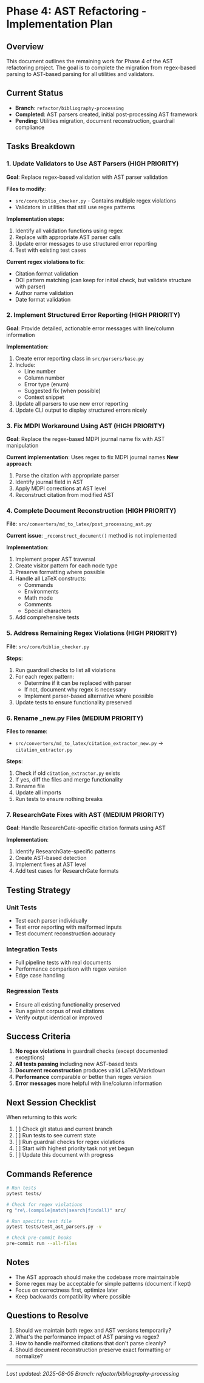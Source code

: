 # Phase 4: AST Refactoring - Implementation Plan

## Overview
This document outlines the remaining work for Phase 4 of the AST refactoring project. The goal is to complete the migration from regex-based parsing to AST-based parsing for all utilities and validators.

## Current Status
- **Branch**: `refactor/bibliography-processing`
- **Completed**: AST parsers created, initial post-processing AST framework
- **Pending**: Utilities migration, document reconstruction, guardrail compliance

## Tasks Breakdown

### 1. Update Validators to Use AST Parsers (HIGH PRIORITY)
**Goal**: Replace regex-based validation with AST parser validation

**Files to modify**:
- `src/core/biblio_checker.py` - Contains multiple regex violations
- Validators in utilities that still use regex patterns

**Implementation steps**:
1. Identify all validation functions using regex
2. Replace with appropriate AST parser calls
3. Update error messages to use structured error reporting
4. Test with existing test cases

**Current regex violations to fix**:
- Citation format validation
- DOI pattern matching (can keep for initial check, but validate structure with parser)
- Author name validation
- Date format validation

### 2. Implement Structured Error Reporting (HIGH PRIORITY)
**Goal**: Provide detailed, actionable error messages with line/column information

**Implementation**:
1. Create error reporting class in `src/parsers/base.py`
2. Include:
   - Line number
   - Column number
   - Error type (enum)
   - Suggested fix (when possible)
   - Context snippet
3. Update all parsers to use new error reporting
4. Update CLI output to display structured errors nicely

### 3. Fix MDPI Workaround Using AST (HIGH PRIORITY)
**Goal**: Replace the regex-based MDPI journal name fix with AST manipulation

**Current implementation**: Uses regex to fix MDPI journal names
**New approach**:
1. Parse the citation with appropriate parser
2. Identify journal field in AST
3. Apply MDPI corrections at AST level
4. Reconstruct citation from modified AST

### 4. Complete Document Reconstruction (HIGH PRIORITY)
**File**: `src/converters/md_to_latex/post_processing_ast.py`

**Current issue**: `_reconstruct_document()` method is not implemented

**Implementation**:
1. Implement proper AST traversal
2. Create visitor pattern for each node type
3. Preserve formatting where possible
4. Handle all LaTeX constructs:
   - Commands
   - Environments
   - Math mode
   - Comments
   - Special characters
5. Add comprehensive tests

### 5. Address Remaining Regex Violations (HIGH PRIORITY)
**File**: `src/core/biblio_checker.py`

**Steps**:
1. Run guardrail checks to list all violations
2. For each regex pattern:
   - Determine if it can be replaced with parser
   - If not, document why regex is necessary
   - Implement parser-based alternative where possible
3. Update tests to ensure functionality preserved

### 6. Rename _new.py Files (MEDIUM PRIORITY)
**Files to rename**:
- `src/converters/md_to_latex/citation_extractor_new.py` → `citation_extractor.py`

**Steps**:
1. Check if old `citation_extractor.py` exists
2. If yes, diff the files and merge functionality
3. Rename file
4. Update all imports
5. Run tests to ensure nothing breaks

### 7. ResearchGate Fixes with AST (MEDIUM PRIORITY)
**Goal**: Handle ResearchGate-specific citation formats using AST

**Implementation**:
1. Identify ResearchGate-specific patterns
2. Create AST-based detection
3. Implement fixes at AST level
4. Add test cases for ResearchGate formats

## Testing Strategy

### Unit Tests
- Test each parser individually
- Test error reporting with malformed inputs
- Test document reconstruction accuracy

### Integration Tests
- Full pipeline tests with real documents
- Performance comparison with regex version
- Edge case handling

### Regression Tests
- Ensure all existing functionality preserved
- Run against corpus of real citations
- Verify output identical or improved

## Success Criteria

1. **No regex violations** in guardrail checks (except documented exceptions)
2. **All tests passing** including new AST-based tests
3. **Document reconstruction** produces valid LaTeX/Markdown
4. **Performance** comparable or better than regex version
5. **Error messages** more helpful with line/column information

## Next Session Checklist

When returning to this work:

1. [ ] Check git status and current branch
2. [ ] Run tests to see current state
3. [ ] Run guardrail checks for regex violations
4. [ ] Start with highest priority task not yet begun
5. [ ] Update this document with progress

## Commands Reference

```bash
# Run tests
pytest tests/

# Check for regex violations
rg "re\.(compile|match|search|findall)" src/

# Run specific test file
pytest tests/test_ast_parsers.py -v

# Check pre-commit hooks
pre-commit run --all-files
```

## Notes

- The AST approach should make the codebase more maintainable
- Some regex may be acceptable for simple patterns (document if kept)
- Focus on correctness first, optimize later
- Keep backwards compatibility where possible

## Questions to Resolve

1. Should we maintain both regex and AST versions temporarily?
2. What's the performance impact of AST parsing vs regex?
3. How to handle malformed citations that don't parse cleanly?
4. Should document reconstruction preserve exact formatting or normalize?

---

*Last updated: 2025-08-05*
*Branch: refactor/bibliography-processing*
